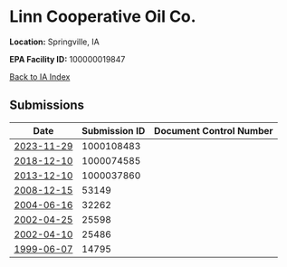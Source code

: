 # Linn Cooperative Oil Co.

**Location:** Springville, IA

**EPA Facility ID:** 100000019847

[Back to IA Index](../../index.md)

## Submissions

| Date | Submission ID | Document Control Number |
|------|--------------|-------------------------|
| [2023-11-29](submissions/1000108483.md) | 1000108483 |  |
| [2018-12-10](submissions/1000074585.md) | 1000074585 |  |
| [2013-12-10](submissions/1000037860.md) | 1000037860 |  |
| [2008-12-15](submissions/53149.md) | 53149 |  |
| [2004-06-16](submissions/32262.md) | 32262 |  |
| [2002-04-25](submissions/25598.md) | 25598 |  |
| [2002-04-10](submissions/25486.md) | 25486 |  |
| [1999-06-07](submissions/14795.md) | 14795 |  |
